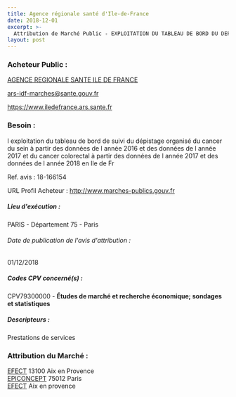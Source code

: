 ```yaml
---
title: Agence régionale santé d'Ile-de-France
date: 2018-12-01
excerpt: >-
  Attribution de Marché Public - EXPLOITATION DU TABLEAU DE BORD DU DEPISTAGE ORGANISE DU CANCER DU SEIN ET DU CANCER COLORECTAL A PARTIR DES DONNEES DE L'ANNEE 2016, DES DONNEES DE L'ANNEE 2017 ET DE L'ANNEE 2018 EN I
layout: post
---
```


### Acheteur Public : 
<a href="/acheteur-131/siren-130008014"> AGENCE REGIONALE SANTE ILE DE FRANCE</a><br/>



ars-idf-marches@sante.gouv.fr


https://www.iledefrance.ars.sante.fr
### Besoin :

l exploitation du tableau de bord de suivi du dépistage organisé du cancer du sein à partir des données de l année 2016 et des données de l année 2017 et du cancer colorectal à partir des données de l année 2017 et des données de l année 2018 en Ile de Fr

Ref. avis : 18-166154

URL Profil Acheteur : http://www.marches-publics.gouv.fr

##### Lieu d'exécution :

PARIS - Département 75 - Paris

###### Date de publication de l'avis d'attribution : 
01/12/2018

##### Codes CPV concerné(s) :
CPV79300000 - **Études de marché et recherche économique; sondages et statistiques** <br/>

##### Descripteurs :
Prestations de services <br/>

### Attribution du Marché :
<a href="/entreprise-567/siren-497935320"> EFECT</a>     13100 Aix en Provence <br/>
<a href="/entreprise-556/siren-403931553"> EPICONCEPT</a>     75012 Paris <br/>
<a href="/entreprise-567/siren-497935320"> EFECT</a>      Aix en provence <br/>

